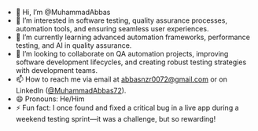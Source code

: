 - 👋 Hi, I’m @MuhammadAbbas
- 👀 I’m interested in software testing, quality assurance processes, automation tools, and ensuring seamless user experiences.
- 🌱 I’m currently learning advanced automation frameworks, performance testing, and AI in quality assurance.
- 💞️ I’m looking to collaborate on QA automation projects, improving software development lifecycles, and creating robust testing strategies with development teams.
- 📫 How to reach me via email at abbasnzr0072@gmail.com or on LinkedIn ([@MuhammadAbbas72](https://www.linkedin.com/in/muhammad-abbas-619981202/)).
- 😄 Pronouns: He/Him
- ⚡ Fun fact: I once found and fixed a critical bug in a live app during a weekend testing sprint—it was a challenge, but so rewarding!

<!---
MuhammadAbbas72/MuhammadAbbas72 is a ✨ special ✨ repository because its `README.md` (this file) appears on your GitHub profile.
You can click the Preview link to take a look at your changes.
--->
